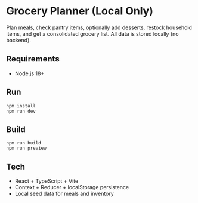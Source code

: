 # Grocery Planner (Local Only)

Plan meals, check pantry items, optionally add desserts, restock household items, and get a consolidated grocery list. All data is stored locally (no backend).

## Requirements
- Node.js 18+

## Run
```
npm install
npm run dev
```

## Build
```
npm run build
npm run preview
```

## Tech
- React + TypeScript + Vite
- Context + Reducer + localStorage persistence
- Local seed data for meals and inventory


